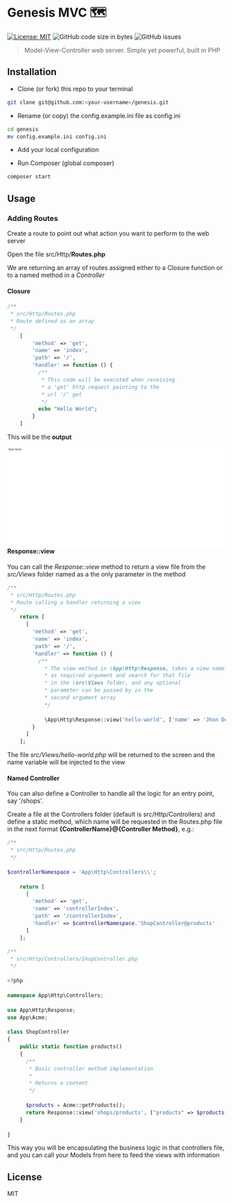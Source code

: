 # Genesis MVC 🗺️

[![License: MIT](https://img.shields.io/badge/License-MIT-yellow.svg)](https://opensource.org/licenses/MIT)
![GitHub code size in bytes](https://img.shields.io/github/languages/code-size/yobertyalej/genesis.svg)
![GitHub issues](https://img.shields.io/github/issues/yobertyalej/genesis.svg)

> Model-View-Controller web server. Simple yet powerful, built in PHP

## Installation

- Clone (or fork) this repo to your terminal

```bash
git clone git@github.com:<your-username>/genesis.git
```

- Rename (or copy) the config.example.ini file as config.ini

```bash
cd genesis
mv config.example.ini config.ini
```

- Add your local configuration

- Run Composer (global composer)

```bash
composer start
```

## Usage

### Adding Routes

Create a route to point out what action you want to perform to the web server

Open the file src/Http/**Routes.php**

We are returning an array of routes assigned either to a Closure function or to
a named method in a _Controller_

#### Closure

```php
/**
 * src/Http/Routes.php
 * Route defined as an array
 */
    [
        'method' => 'get',
        'name' => 'index',
        'path' => '/',
        'handler' => function () {
          /**
           * This code will be executed when receiving
           * a 'get' http request pointing to the
           * url '/' get
           */
          echo "Hello World";
        }
    ]
```

This will be the **output**

<img align="right" src="./docs/imgs/1-hello-world-closure.png?raw=true">

#### Response::view

You can call the _Response::view_ method to return a view file
from the _src/Views_ folder named as a the only parameter
in the method

```php
/**
 * src/Http/Routes.php
 * Route calling a handler returning a view
 */
    return [
      [
        'method' => 'get',
        'name' => 'index',
        'path' => '/',
        'handler' => function () {
          /**
            * The view method in \App\Http\Response, takes a view name
            * as required argument and search for that file
            * in the \src\Views folder, and any optional
            * parameter can be passed by in the
            * second argument array
            */

            \App\Http\Response::view('hello-world', ['name' => 'Jhon Doe']);
        }
      ]
    ];
```

The file _src/Views/hello-world.php_ will be returned to the screen and
the name variable will be injected to the view

#### Named Controller

You can also define a Controller to handle all the logic for an entry point,
say '/shops'.

Create a file at the Controllers folder (default is src/Http/Controllers)
and define a static method, which name will be requested in the Routes.php file
in the next format **{ControllerName}@{Controller Method}**, e.g.:

```php
/**
 * src/Http/Routes.php
 */

$controllerNamespace = 'App\Http\Controllers\\';

    return [
      [
        'method' => 'get',
        'name' => 'controllerIndex',
        'path' => '/controllerIndex',
        'handler' => $controllerNamespace.'ShopController@products'
      ]
    ];
```

```php
/**
 * src/Http/Controllers/ShopController.php
 */

<?php

namespace App\Http\Controllers;

use App\Http\Response;
use App\Acme;

class ShopController
{
    public static function products()
    {
      /**
       * Basic controller method implementation
       *
       * Returns a content
       */

      $products = Acme::getProducts();
      return Response::view('shops/products', ["products" => $products]);
    }

}

```

This way you will be encapsulating the business logic in that
controllers file, and you can call your Models from here to feed
the views with information

## License

MIT
